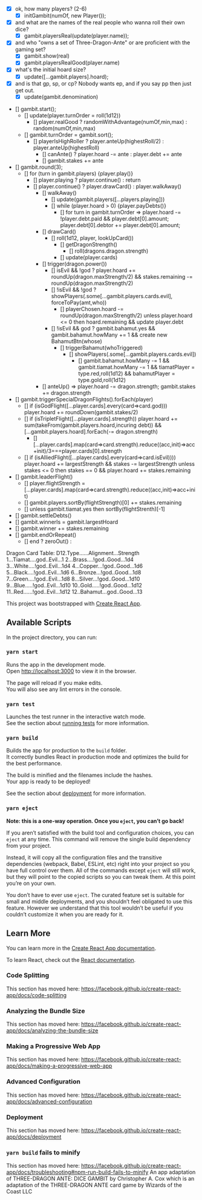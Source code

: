 - [x] ok, how many players? (2-6)
  - [x] initGambit(numOf, new Player());
- [x] and what are the names of the real people who wanna roll their own dice?
  - [x] gambit.playersReal(update(player.name));
- [x] and who "owns a set of Three-Dragon-Ante" or are proficient with the gaming set?
  - [x] gambit.show(real)
  - [x] gambit.playersRealGood(player.name)
- [x] what's the initial hoard size?
  - [x] update([...gambit.players].hoard);
- [x] and is that gp, sp, or cp? Nobody wants ep, and if you say pp then just get out.
  - [x] update(gambit.denomination)
- [] gambit.start();
  - [] update(player.turnOrder = roll(1d12))
    - [] player.realGood ? randomWithAdvantage(numOf,min,max) : random(numOf,min,max)
  - [] gambit.turnOrder = gambit.sort();
    - [] playerIsHighRoller ? player.anteUp(highestRoll/2) : player.anteUp(highestRoll)
      - [] canAnte() ? player.hoard -= ante : player.debt += ante
      - [] gambit.stakes += ante
- [] gambit.round(3);
  - [] for (turn in gambit.players) {player.play()}
    - [] player.playing ? player.continue() : return
    - [] player.continue() ? player.drawCard() : player.walkAway()
      - [] walkAway()
        - [] update(gambit.players([...players.playing]))
        - [] while (player.hoard > 0) {player.payDebts()}
          - [] for turn in gambit.turnOrder => player.hoard -= !player.debt.paid && player.debt[0].amount; player.debt[0].debtor += player.debt[0].amount;
      - [] drawCard()
        - [] roll(1d12, player, lookUpCard())
          - [] getDragonStrength()
            - [] roll(dragons.dragon.strength)
          - [] update(player.cards)
      - [] trigger(dragon.power())
        - [] isEvil && !god ? player.hoard += roundUp(dragon.maxStrength/2) && stakes.remaining -= roundUp(dragon.maxStrength/2)
        - [] !isEvil && !god ? showPlayers(.some[...gambit.players.cards.evil], forceToPay(amt,who))
          - [] playerChosen.hoard -= roundUp(dragon.maxStrength/2) unless player.hoard <= 0 then hoard.remaining && update player.debt
        - [] !isEvil && god ? gambit.bahamut.yes && gambit.bahamut.howMany += 1 && create new BahamutBtn(whose)
          - [] triggerBahamut(whoTriggered)
            - [] showPlayers(.some[...gambit.players.cards.evil])
              - [] gambit.bahamut.howMany -= 1 && gambit.tiamat.howMany -= 1 && tiamatPlayer = type.red,roll(1d12) && bahamutPlayer = type.gold,roll(1d12)
      - [] anteUp() => player.hoard -= dragon.strength; gambit.stakes += dragon.strength
- [] gambit.triggerSpecialDragonFlights().forEach(player)
  - [] if (isGodFlight([...player.cards].every(card=>card.god))) player.hoard += roundDown(gambit.stakes/2)
  - [] if (isTripletFlight([...player.cards].strength)) player.hoard += sum(takeFrom(gambit.players.hoard,incuring debt)) && [...gambit.players.hoard].forEach(-= dragon.strength)
    - [][...player.cards].map(card=>card.strength).reduce((acc,init)=>acc+init)/3===player.cards[0].strength
  - [] if (isAlliedFlight([...player.cards].every(card=>card.isEvil)))) player.hoard += largestStrength && stakes -= largestStrength unless stakes <= 0 then stakes == 0 && player.hoard += stakes.remaining
- [] gambit.leaderFlight()
  - [] player.flightStrength = [...player.cards].map(card=>card.strength).reduce((acc,init)=>acc+init)
  - [] gambit.players.sortBy(flightStrength)[0] += stakes.remaining
  - [] unless gambit.tiamat.yes then sortBy(flightStrenth)[-1]
- [] gambit.settleDebts()
- [] gambit.winnerIs = gambit.largestHoard
- [] gambit.winner += stakes.remaining
- [] gambit.endOrRepeat()
  - [] end ? zeroOut() :

Dragon Card Table:
D12.Type......Alignment...Strength
1...Tiamat....god..Evil...1
2...Brass....!god..Good...1d4
3...White....!god..Evil...1d4
4...Copper...!god..Good...1d6
5...Black....!god..Evil...1d6
6...Bronze...!god..Good...1d8
7...Green....!god..Evil...1d8
8...Silver...!god..Good...1d10
9...Blue.....!god..Evil...1d10
10..Gold.....!god..Good...1d12
11..Red......!god..Evil...1d12
12..Bahamut...god..Good...13

This project was bootstrapped with [Create React App](https://github.com/facebook/create-react-app).

## Available Scripts

In the project directory, you can run:

### `yarn start`

Runs the app in the development mode.<br />
Open [http://localhost:3000](http://localhost:3000) to view it in the browser.

The page will reload if you make edits.<br />
You will also see any lint errors in the console.

### `yarn test`

Launches the test runner in the interactive watch mode.<br />
See the section about [running tests](https://facebook.github.io/create-react-app/docs/running-tests) for more information.

### `yarn build`

Builds the app for production to the `build` folder.<br />
It correctly bundles React in production mode and optimizes the build for the best performance.

The build is minified and the filenames include the hashes.<br />
Your app is ready to be deployed!

See the section about [deployment](https://facebook.github.io/create-react-app/docs/deployment) for more information.

### `yarn eject`

**Note: this is a one-way operation. Once you `eject`, you can’t go back!**

If you aren’t satisfied with the build tool and configuration choices, you can `eject` at any time. This command will remove the single build dependency from your project.

Instead, it will copy all the configuration files and the transitive dependencies (webpack, Babel, ESLint, etc) right into your project so you have full control over them. All of the commands except `eject` will still work, but they will point to the copied scripts so you can tweak them. At this point you’re on your own.

You don’t have to ever use `eject`. The curated feature set is suitable for small and middle deployments, and you shouldn’t feel obligated to use this feature. However we understand that this tool wouldn’t be useful if you couldn’t customize it when you are ready for it.

## Learn More

You can learn more in the [Create React App documentation](https://facebook.github.io/create-react-app/docs/getting-started).

To learn React, check out the [React documentation](https://reactjs.org/).

### Code Splitting

This section has moved here: https://facebook.github.io/create-react-app/docs/code-splitting

### Analyzing the Bundle Size

This section has moved here: https://facebook.github.io/create-react-app/docs/analyzing-the-bundle-size

### Making a Progressive Web App

This section has moved here: https://facebook.github.io/create-react-app/docs/making-a-progressive-web-app

### Advanced Configuration

This section has moved here: https://facebook.github.io/create-react-app/docs/advanced-configuration

### Deployment

This section has moved here: https://facebook.github.io/create-react-app/docs/deployment

### `yarn build` fails to minify

This section has moved here: https://facebook.github.io/create-react-app/docs/troubleshooting#npm-run-build-fails-to-minify
An app adaptation of THREE-DRAGON ANTE: DICE GAMBIT by Christopher A. Cox which is an adaptation of the THREE-DRAGON ANTE card game by Wizards of the Coast LLC
